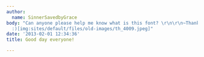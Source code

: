 ```yaml
---
author:
  name: SinnerSavedbyGrace
body: "Can anyone please help me know what is this font? \r\n\r\n~Thank you very much
  :)[img:sites/default/files/old-images/th_4009.jpeg]"
date: '2013-02-01 12:34:36'
title: Good day everyone!

---
```

